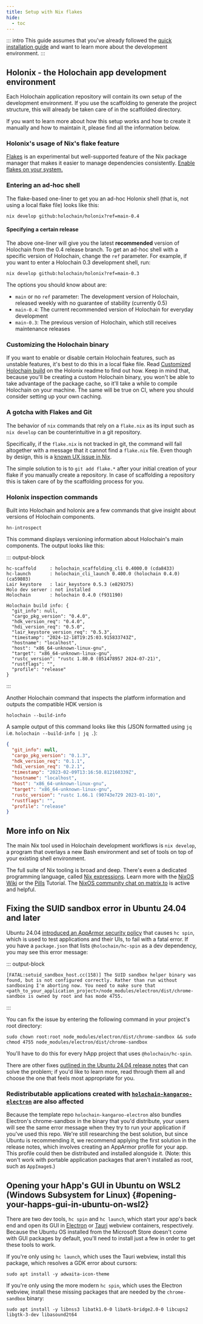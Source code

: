 ```yaml
---
title: Setup with Nix flakes
hide:
  - toc
---
```


::: intro
This guide assumes that you've already followed the [quick installation guide](/get-started/) and want to learn more about the development environment.
:::

## Holonix - the Holochain app development environment

Each Holochain application repository will contain its own setup of the development environment.
If you use the scaffolding to generate the project structure, this will already be taken care of in the scaffolded directory.

If you want to learn more about how this setup works and how to create it manually and how to maintain it, please find all the information below.

### Holonix's usage of Nix's flake feature

[Flakes](https://wiki.nixos.org/wiki/Flakes) is an experimental but well-supported feature of the Nix package manager that makes it easier to manage dependencies consistently. [Enable flakes on your system.](https://wiki.nixos.org/wiki/Flakes#Enable_flakes_temporarily)

### Entering an ad-hoc shell

The flake-based one-liner to get you an ad-hoc Holonix shell (that is, not using a local flake file) looks like this:

```shell
nix develop github:holochain/holonix?ref=main-0.4
```

#### Specifying a certain release

The above one-liner will give you the latest **recommended** version of Holochain from the 0.4 release branch. To get an ad-hoc shell with a specific version of Holochain, change the `ref` parameter. For example, if you want to enter a Holochain 0.3 development shell, run:

```shell
nix develop github:holochain/holonix?ref=main-0.3
```

The options you should know about are:

* `main` or no `ref` parameter: The development version of Holochain, released weekly with no guarantee of stability (currently 0.5)
* `main-0.4`: The current recommended version of Holochain for everyday development
* `main-0.3`: The previous version of Holochain, which still receives maintenance releases

### Customizing the Holochain binary

If you want to enable or disable certain Holochain features, such as unstable features, it's best to do this in a local flake file. Read [Customized Holochain build](https://github.com/holochain/holonix?tab=readme-ov-file#customized-holochain-build) on the Holonix readme to find out how. Keep in mind that, because you'll be creating a custom Holochain binary, you won't be able to take advantage of the package cache, so it'll take a while to compile Holochain on your machine. The same will be true on CI, where you should consider setting up your own caching.

### A gotcha with Flakes and Git

The behavior of `nix` commands that rely on a `flake.nix` as its input such as `nix develop` can be counterintuitive in a git repository.

Specifically, if the `flake.nix` is not tracked in git, the command will fail altogether with a message that it cannot find a `flake.nix` file. Even though by design, this is a [known UX issue in Nix](https://github.com/NixOS/nix/issues/6642).

The simple solution to is to `git add flake.*` after your initial creation of your flake if you manually create a repository. In case of scaffolding a repository this is taken care of by the scaffolding process for you.

### Holonix inspection commands

Built into Holochain and holonix are a few commands that give insight about versions of Holochain components.

```shell
hn-introspect
```

This command displays versioning information about Holochain's main components. The output looks like this:

::: output-block
```text
hc-scaffold     : holochain_scaffolding_cli 0.4000.0 (cda8433)
hc-launch       : holochain_cli_launch 0.400.0 (holochain 0.4.0) (ca59803)
Lair keystore   : lair_keystore 0.5.3 (e829375)
Holo dev server : not installed
Holochain       : holochain 0.4.0 (f931190)

Holochain build info: {
  "git_info": null,
  "cargo_pkg_version": "0.4.0",
  "hdk_version_req": "0.4.0",
  "hdi_version_req": "0.5.0",
  "lair_keystore_version_req": "0.5.3",
  "timestamp": "2024-12-18T19:25:03.915833743Z",
  "hostname": "localhost",
  "host": "x86_64-unknown-linux-gnu",
  "target": "x86_64-unknown-linux-gnu",
  "rustc_version": "rustc 1.80.0 (051478957 2024-07-21)",
  "rustflags": "",
  "profile": "release"
}
```
:::

Another Holochain command that inspects the platform information and outputs the compatible HDK version is

```shell
holochain --build-info
```

A sample output of this command looks like this (JSON formatted using `jq` i.e. `holochain --build-info | jq .`):

```json
{
  "git_info": null,
  "cargo_pkg_version": "0.1.3",
  "hdk_version_req": "0.1.1",
  "hdi_version_req": "0.2.1",
  "timestamp": "2023-02-09T13:16:50.812160339Z",
  "hostname": "localhost",
  "host": "x86_64-unknown-linux-gnu",
  "target": "x86_64-unknown-linux-gnu",
  "rustc_version": "rustc 1.66.1 (90743e729 2023-01-10)",
  "rustflags": "",
  "profile": "release"
}
```

## More info on Nix

The main Nix tool used in Holochain development workflows is `nix develop`, a program that overlays a new Bash environment and set of tools on top of your existing shell environment.

The full suite of Nix tooling is broad and deep. There's even a dedicated programming language, called [Nix expressions](https://nixos.org/manual/nix/stable/#functional-package-language). Learn more with the [NixOS Wiki](https://nixos.wiki) or the [Pills](https://nixos.org/nixos/nix-pills/) Tutorial. The [NixOS community chat on matrix.to](https://matrix.to/#/#community:nixos.org) is active and helpful.

## Fixing the SUID sandbox error in Ubuntu 24.04 and later

Ubuntu 24.04 [introduced an AppArmor security policy](https://discourse.ubuntu.com/t/ubuntu-24-04-lts-noble-numbat-release-notes/39890#unprivileged-user-namespace-restrictions-15) that causes `hc spin`, which is used to test applications and their UIs, to fail with a fatal error. If you have a `package.json` that lists `@holochain/hc-spin` as a dev dependency, you may see this error message:

::: output-block
```
[FATAL:setuid_sandbox_host.cc(158)] The SUID sandbox helper binary was found, but is not configured correctly. Rather than run without sandboxing I'm aborting now. You need to make sure that <path_to_your_application_project>/node_modules/electron/dist/chrome-sandbox is owned by root and has mode 4755.
```
:::

You can fix the issue by entering the following command in your project's root directory:

```shell
sudo chown root:root node_modules/electron/dist/chrome-sandbox && sudo chmod 4755 node_modules/electron/dist/chrome-sandbox
```

You'll have to do this for every hApp project that uses `@holochain/hc-spin`.

There are other fixes [outlined in the Ubuntu 24.04 release notes](https://discourse.ubuntu.com/t/ubuntu-24-04-lts-noble-numbat-release-notes/39890#unprivileged-user-namespace-restrictions-15) that can solve the problem; if you'd like to learn more, read through them all and choose the one that feels most appropriate for you.

### Redistributable applications created with [`holochain-kangaroo-electron`](https://github.com/holochain-apps/holochain-kangaroo-electron) are also affected

Because the template repo `holochain-kangaroo-electron` also bundles Electron's chrome-sandbox in the binary that you'd distribute, your users will see the same error message when they try to run your application if you've used this repo. We're still researching the best solution, but since Ubuntu is recommending it, we recommend applying the first solution in the release notes, which involves creating an AppArmor profile for your app. This profile could then be distributed and installed alongside it. (Note: this won't work with portable application packages that aren't installed as root, such as `AppImage`s.)

## Opening your hApp's GUI in Ubuntu on WSL2 (Windows Subsystem for Linux) {#opening-your-happs-gui-in-ubuntu-on-wsl2}

There are two dev tools, `hc spin` and `hc launch`, which start your app's back end and open its GUI in [Electron](https://www.electronjs.org/) or [Tauri](https://tauri.app/) webview containers, respectively. Because the Ubuntu OS installed from the Microsoft Store doesn't come with GUI packages by default, you'll need to install just a few in order to get these tools to work.

If you're only using `hc launch`, which uses the Tauri webview, install this package, which resolves a GDK error about cursors:

```shell
sudo apt install -y adwaita-icon-theme
```

If you're only using the more modern `hc spin`, which uses the Electron webview, install these missing packages that are needed by the `chrome-sandbox` binary:

```shell
sudo apt install -y libnss3 libatk1.0-0 libatk-bridge2.0-0 libcups2 libgtk-3-dev libasound2t64
```